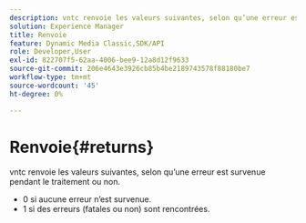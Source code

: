 ```yaml
---
description: vntc renvoie les valeurs suivantes, selon qu’une erreur est survenue pendant le traitement ou non.
solution: Experience Manager
title: Renvoie
feature: Dynamic Media Classic,SDK/API
role: Developer,User
exl-id: 822707f5-62aa-4006-bee9-12a8d12f9633
source-git-commit: 206e4643e3926cb85b4be2189743578f88180be7
workflow-type: tm+mt
source-wordcount: '45'
ht-degree: 0%

---
```


# Renvoie{#returns}

vntc renvoie les valeurs suivantes, selon qu’une erreur est survenue pendant le traitement ou non.

* 0 si aucune erreur n’est survenue.
* 1 si des erreurs (fatales ou non) sont rencontrées.
